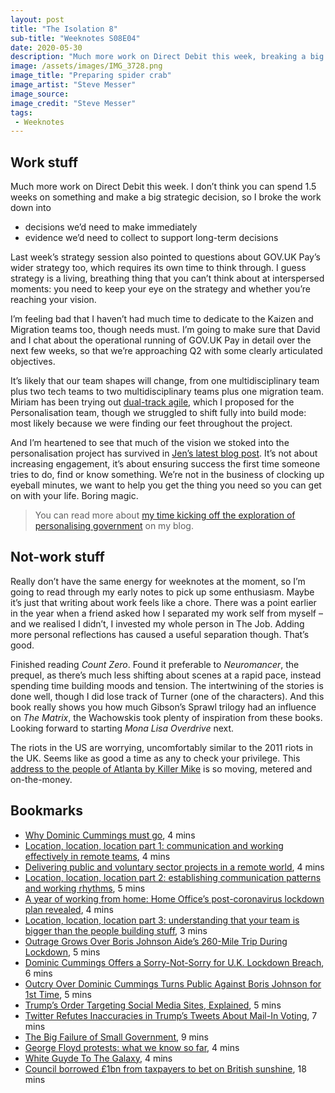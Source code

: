 ```yaml
---
layout: post
title: "The Isolation 8"
sub-title: "Weeknotes S08E04"
date: 2020-05-30
description: "Much more work on Direct Debit this week, breaking a big strategic decision down into chunks."
image: /assets/images/IMG_3728.png
image_title: "Preparing spider crab"
image_artist: "Steve Messer"
image_source: 
image_credit: "Steve Messer"
tags:
 - Weeknotes
---
```


## Work stuff

Much more work on Direct Debit this week. I don’t think you can spend 1.5 weeks on something and make a big strategic decision, so I broke the work down into

- decisions we’d need to make immediately
- evidence we’d need to collect to support long-term decisions

Last week’s strategy session also pointed to questions about GOV.UK Pay’s wider strategy too, which requires its own time to think through. I guess strategy is a living, breathing thing that you can’t think about at interspersed moments: you need to keep your eye on the strategy and whether you’re reaching your vision.

I’m feeling bad that I haven’t had much time to dedicate to the Kaizen and Migration teams too, though needs must. I’m going to make sure that David and I chat about the operational running of GOV.UK Pay in detail over the next few weeks, so that we’re approaching Q2 with some clearly articulated objectives.

It’s likely that our team shapes will change, from one multidisciplinary team plus two tech teams to two multidisciplinary teams plus one migration team. Miriam has been trying out [dual-track agile](https://svpg.com/dual-track-agile/), which I proposed for the Personalisation team, though we struggled to shift fully into build mode: most likely because we were finding our feet throughout the project.

And I’m heartened to see that much of the vision we stoked into the personalisation project has survived in [Jen’s latest blog post](https://gds.blog.gov.uk/2020/05/28/update-on-the-future-of-gov-uk/). It’s not about increasing engagement, it’s about ensuring success the first time someone tries to do, find or know something. We’re not in the business of clocking up eyeball minutes, we want to help you get the thing you need so you can get on with your life. Boring magic.

> You can read more about [my time kicking off the exploration of personalising government](https://duckduckgo.com/?q=%22personalisation%22+site%3Avisitmy.website) on my blog.

## Not-work stuff

Really don’t have the same energy for weeknotes at the moment, so I’m going to read through my early notes to pick up some enthusiasm. Maybe it’s just that writing about work feels like a chore. There was a point earlier in the year when a friend asked how I separated my work self from myself – and we realised I didn’t, I invested my whole person in The Job. Adding more personal reflections has caused a useful separation though. That’s good.

Finished reading *Count Zero*. Found it preferable to *Neuromancer*, the prequel, as there’s much less shifting about scenes at a rapid pace, instead spending time building moods and tension. The intertwining of the stories is done well, though I did lose track of Turner (one of the characters). And this book really shows you how much Gibson’s Sprawl trilogy had an influence on *The Matrix*, the Wachowskis took plenty of inspiration from these books. Looking forward to starting *Mona Lisa Overdrive* next.

The riots in the US are worrying, uncomfortably similar to the 2011 riots in the UK. Seems like as good a time as any to check your privilege. This [address to the people of Atlanta by Killer Mike](https://www.reddit.com/r/videos/comments/gt6myh/killer_mike_addresses_the_people_of_atlanta/) is so moving, metered and on-the-money.

## Bookmarks

- [Why Dominic Cummings must go](https://www.spectator.co.uk/article/why-dominic-cummings-must-go), 4 mins
- [Location, location, location part 1: communication and working effectively in remote teams](https://www.dxw.com/2020/04/location-location-location-part-1-communication-and-working-effectively-in-remote-teams/), 4 mins
- [Delivering public and voluntary sector projects in a remote world](https://www.dxw.com/2020/04/delivering-public-and-voluntary-sector-projects-in-a-remote-world/), 4 mins
- [Location, location, location part 2: establishing communication patterns and working rhythms](https://www.dxw.com/2020/04/location-location-location-part-2-establishing-communication-patterns-and-working-rhythms/), 5 mins
- [A year of working from home: Home Office’s post-coronavirus lockdown plan revealed](https://www.civilserviceworld.com/articles/news/year-working-home-home-offices-post-coronavirus-lockdown-plan-revealed), 4 mins
- [Location, location, location part 3: understanding that your team is bigger than the people building stuff](https://www.dxw.com/2020/04/location-location-location-part-3-understanding-that-your-team-is-bigger-than-the-people-building-stuff/), 3 mins
- [Outrage Grows Over Boris Johnson Aide’s 260-Mile Trip During Lockdown](https://www.nytimes.com/2020/05/23/world/europe/dominic-cummings-lockdown.html), 5 mins
- [Dominic Cummings Offers a Sorry-Not-Sorry for U.K. Lockdown Breach](https://www.nytimes.com/2020/05/25/world/europe/dominic-cummings-boris-johnson-coronavirus.html), 6 mins
- [Outcry Over Dominic Cummings Turns Public Against Boris Johnson for 1st Time](https://www.nytimes.com/2020/05/26/world/europe/outcry-over-cummings-turns-public-against-johnson-for-1st-time.html), 5 mins
- [Trump’s Order Targeting Social Media Sites, Explained](https://www.nytimes.com/2020/05/28/us/politics/trump-twitter-explained.html), 5 mins
- [Twitter Refutes Inaccuracies in Trump’s Tweets About Mail-In Voting](https://www.nytimes.com/2020/05/26/technology/twitter-trump-mail-in-ballots.html), 7 mins
- [The Big Failure of Small Government](https://www.project-syndicate.org/commentary/small-governments-big-failure-covid19-by-mariana-mazzucato-and-giulio-quaggiotto-2020-05), 9 mins
- [George Floyd protests: what we know so far](https://www.theguardian.com/us-news/2020/may/28/george-floyd-protests-what-we-know-so-far), 4 mins
- [White Guyde To The Galaxy](https://tatianamac.com/posts/white-guyde/), 4 mins
- [Council borrowed £1bn from taxpayers to bet on British sunshine](https://www.thebureauinvestigates.com/stories/2020-05-22/thurrock-council-borrowed-1bn-from-taxpayers-to-bet-on-british-sunshine), 18 mins
